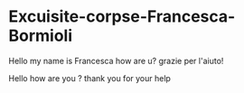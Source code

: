 # Excuisite-corpse-Francesca-Bormioli
Hello my name is Francesca 
how are u?
grazie per l'aiuto!


Hello how are you ?
thank you for your help
